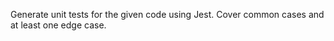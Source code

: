 Generate unit tests for the given code using Jest.
Cover common cases and at least one edge case.


